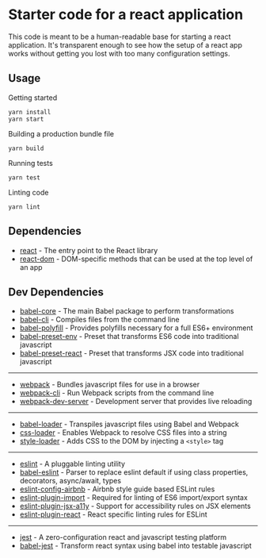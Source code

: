 # Starter code for a react application

This code is meant to be a human-readable base for starting a react application. It's transparent enough to see how the setup of a react app works without getting you lost with too many configuration settings. 

## Usage

Getting started
```
yarn install
yarn start
```

Building a production bundle file
```
yarn build
```

Running tests
```
yarn test
```

Linting code
```
yarn lint
```

## Dependencies
- [react](https://reactjs.org/docs/react-api.html) - The entry point to the React library
- [react-dom](https://reactjs.org/docs/react-api.html) - DOM-specific methods that can be used at the top level of an app

## Dev Dependencies
- [babel-core](https://new.babeljs.io/docs/en/next/babel-core.html) - The main Babel package to perform transformations
- [babel-cli](https://babeljs.io/docs/usage/cli/) - Compiles files from the command line
- [babel-polyfill](https://babeljs.io/docs/en/babel-polyfill.html) - Provides polyfills necessary for a full ES6+ environment
- [babel-preset-env](https://babeljs.io/docs/plugins/preset-env/) - Preset that transforms ES6 code into traditional javascript
- [babel-preset-react](https://babeljs.io/docs/plugins/preset-react/) - Preset that transforms JSX code into traditional javascript
------
- [webpack](https://webpack.js.org/) - Bundles javascript files for use in a browser
- [webpack-cli](https://github.com/webpack/webpack-cli) - Run Webpack scripts from the command line
- [webpack-dev-server](https://github.com/webpack/webpack-dev-server) - Development server that provides live reloading
------
- [babel-loader](https://github.com/babel/babel-loader) - Transpiles javascript files using Babel and Webpack
- [css-loader](https://github.com/webpack-contrib/css-loader) - Enables Webpack to resolve CSS files into a string
- [style-loader](https://github.com/webpack-contrib/style-loader) - Adds CSS to the DOM by injecting a ```<style>``` tag
------
- [eslint](https://eslint.org/) - A pluggable linting utility
- [babel-eslint](https://github.com/babel/babel-eslint) - Parser to replace eslint default if using class properties, decorators, async/await, types
- [eslint-config-airbnb](https://github.com/airbnb/javascript/tree/master/packages/eslint-config-airbnb) - Airbnb style guide based ESLint rules
- [eslint-plugin-import](https://github.com/benmosher/eslint-plugin-import) - Required for linting of ES6 import/export syntax
- [eslint-plugin-jsx-a11y](https://github.com/evcohen/eslint-plugin-jsx-a11y) - Support for accessibility rules on JSX elements
- [eslint-plugin-react](https://github.com/yannickcr/eslint-plugin-react) - React specific linting rules for ESLint
------
- [jest](https://facebook.github.io/jest/) - A zero-configuration react and javascript testing platform
- [babel-jest](https://github.com/facebook/jest/tree/master/packages/babel-jest) - Transform react syntax using babel into testable javascript
